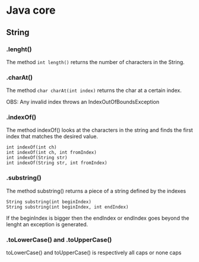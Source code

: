 # Java core

## String

### .lenght()
The method `int length()` returns the number of characters in the String.

### .charAt()
The method `char charAt(int index)` returns the char at a certain index.

OBS: Any invalid index throws an IndexOutOfBoundsException

### .indexOf()

The method indexOf() looks at the characters in the string and finds
the first index that matches the desired value.

    int indexOf(int ch)
    int indexOf(int ch, int fromIndex)
    int indexOf(String str)
    int indexOf(String str, int fromIndex)
    
### .substring()
The method substring() returns a piece of a string defined by the indexes

    String substring(int beginIndex)
    String substring(int beginIndex, int endIndex)
    
If the beginIndex is bigger then the endIndex or endIndex goes beyond the lenght 
an exception is generated.

### .toLowerCase() and .toUpperCase()

toLowerCase() and toUpperCase() is respectively all caps or none caps

